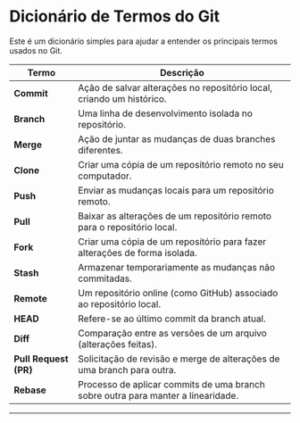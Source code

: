 
# Dicionário de Termos do Git

Este é um dicionário simples para ajudar a entender os principais termos usados no Git.

| Termo              | Descrição                                                                 |
|--------------------|---------------------------------------------------------------------------|
| **Commit**          | Ação de salvar alterações no repositório local, criando um histórico.      |
| **Branch**          | Uma linha de desenvolvimento isolada no repositório.                      |
| **Merge**           | Ação de juntar as mudanças de duas branches diferentes.                    |
| **Clone**           | Criar uma cópia de um repositório remoto no seu computador.                |
| **Push**            | Enviar as mudanças locais para um repositório remoto.                      |
| **Pull**            | Baixar as alterações de um repositório remoto para o repositório local.    |
| **Fork**            | Criar uma cópia de um repositório para fazer alterações de forma isolada. |
| **Stash**           | Armazenar temporariamente as mudanças não commitadas.                      |
| **Remote**          | Um repositório online (como GitHub) associado ao repositório local.        |
| **HEAD**            | Refere-se ao último commit da branch atual.                               |
| **Diff**            | Comparação entre as versões de um arquivo (alterações feitas).            |
| **Pull Request (PR)** | Solicitação de revisão e merge de alterações de uma branch para outra.     |
| **Rebase**          | Processo de aplicar commits de uma branch sobre outra para manter a linearidade. |

---
